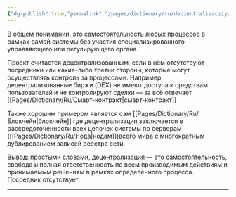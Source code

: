```yaml
---
{"dg-publish":true,"permalink":"/pages/dictionary/ru/deczentralizacziya/"}
---
```



В общем понимании, это самостоятельность любых процессов в рамках самой системы без участия специализированного управляющего или регулирующего органа.

Проект считается децентрализованным, если в нём отсутствуют посредники или какие-либо третьи стороны, которые могут осуществлять контроль за процессами. Например, децентрализованные биржи (DEX) не имеют доступа к средствам пользователей и не контролируют сделки — за всё отвечает [[Pages/Dictionary/Ru/Смарт-контракт\|смарт-контракт]]

Также хорошим примером является сам [[Pages/Dictionary/Ru/Блокчейн\|блокчейн]] где децентрализация заключается в рассредоточенности всех цепочек системы по серверам ([[Pages/Dictionary/Ru/Нода\|нодам]])всего мира с многократным дублированием записей реестра сети.

Вывод: простыми словами, децентрализация — это самостоятельность, свобода и полная ответственность по всем производимым действиям и принимаемым решениям в рамках определённого процесса. Посредник отсутствует.

---
